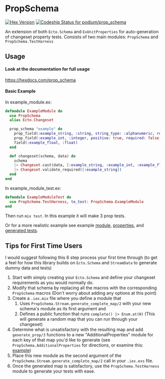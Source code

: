 # PropSchema
[![Hex Version](https://img.shields.io/hexpm/v/prop_schema.svg)](https://hex.pm/packages/prop_schema)
[![Codeship Status for podium/prop_schema](https://app.codeship.com/projects/4eb5b1a0-f733-0136-4d7f-3a9020bdf416/status?branch=master)](/projects/321150)

An extension of both `Ecto.Schema` and `ExUnitProperties` for auto-generation of changeset property tests.
Consists of two main modules: `PropSchema` and `PropSchema.TestHarness`

## Usage


#### Look at the documentation for full usage
https://hexdocs.com/prop_schema

#### Basic Example

In example_module.ex: 
```elixir
defmodule ExampleModule do
  use PropSchema
  alias Ecto.Changeset

  prop_schema "example" do
    prop_field(:example_string, :string, string_type: :alphanumeric, required: true)
    prop_field(:example_int, :integer, positive: true, required: false)
    field(:example_float, :float)
  end

  def changeset(schema, data) do
    schema
    |> Changeset.cast(data, [:example_string, :example_int, :example_float])
    |> Changeset.validate_required([:example_string])
  end
end
```

In example_module_test.ex:
```elixir
defmodule ExampleModuleTest do
  use PropSchema.TestHarness, to_test: PropSchema.ExampleModule
end
```

Then run `mix test`. In this example it will make 3 prop tests.


Or for a more realistic example see example [module](https://github.com/podium/prop_schema/blob/master/lib/prop_schema/examples/animagus/csv_mapping.ex), [properties](https://github.com/podium/prop_schema/blob/master/lib/prop_schema/examples/animagus/csv_mapping_properties.ex), and [generated tests](https://github.com/podium/prop_schema/blob/master/lib/prop_schema/examples/animagus/results_of_print.ex).

## Tips for First Time Users

I would suggest following this 6 step process your first time through (to get a feel for how this library builds on `Ecto.Schema` and `StreamData` to generate dummy data and tests) 
1. Start with simply creating your `Ecto.Schema` and define your changeset requirements as you would normally do.
2. Modify that schema by replacing all the macros with the corresponding `PropSchema` macros (Don't worry about adding any options at this point)
3. Create a `.iex.mix` file where you define a module that 
    1. Uses `PropSchema.Stream.generate_complete_map/2` with your new schema's module as its first argument and 
    2. Defines a public function that runs `complete() |> Enum.at(0)` (This will generate a random map that you can run through your changeset)
4. Determine what is unsatisfactory with the resulting map and add `generate_prop/3` functions to a new "AdditionalProperties" module for each key of that map you'd like to generate (see `PropSchema.AdditionalProperties` for directions, or examine this: [example](https://github.com/podium/prop_schema/blob/master/lib/prop_schema/examples/animagus/csv_mapping_properties.ex))
5. Place this new module as the second argument of the `PropSchema.Stream.generate_complete_map/2` call in your `.iex.exs` file.
6. Once the generated map is satisfactory, use the `PropSchema.TestHarness` module to generate your tests with ease.

